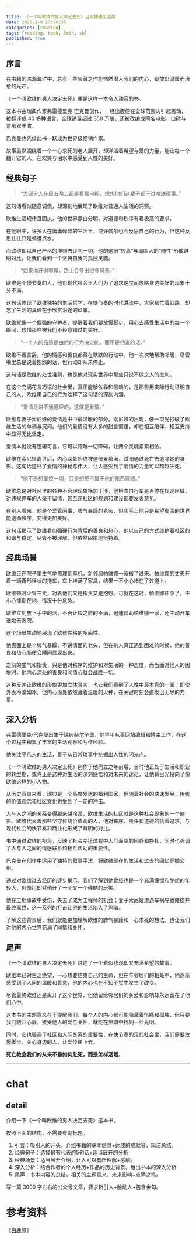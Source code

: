 ```yaml
---

title: 《一个叫欧维的男人决定去死》当孤独遇见温柔
date: 2025-2-9 20:56:35 
categories: [reading]
tags: [reading, book, 5min, sh]
published: true
---
```


## 序言

在书籍的浩瀚海洋中，总有一些宝藏之作能悄然潜入我们的内心，绽放出温暖而治愈的光芒。

《一个叫欧维的男人决定去死》便是这样一本令人动容的书。

这本书由瑞典作家弗雷德里克·巴克曼创作，一经出版便在全球范围内引起轰动，被翻译成 40 多种语言，全球销量超过 350 万册，还被改编成同名电影，口碑与票房双丰收。

巴克曼也凭借此书一跃成为世界级畅销作家。

故事虽然围绕着一个一心求死的老人展开，却洋溢着希望与爱的力量，能让每一个翻开它的人，在欢笑与泪水中感受到人性的美好。

## 经典句子

> “大部分人在周五晚上都是看看电视，想想他们这辈子都干过啥缺德事。”

这句话看似随意调侃，却深刻地展现了欧维对普通人生活的洞察。

欧维生活规律且固执，他的世界黑白分明，对道德和秩序有着极高的要求。

在他眼中，许多人在庸庸碌碌的生活里，或许偶尔也会反思自己的行为，但这种反思往往只是蜻蜓点水。

而欧维却以自己严格的准则去评判一切，他的这份“较真”与周围人的“随性”形成鲜明对比，让我们看到一个坚持自我的孤独灵魂。

> “如果你开得够慢，路上会多出很多风景。”

欧维是个慢节奏的人，他对现代社会里人们为了追求速度而忽略身边美好的现象十分不满。

这句话体现了欧维独特的生活哲学，在快节奏的时代洪流中，大家都忙着赶路，却忘了生活的真谛在于欣赏沿途的风景。

欧维就像一个倔强的守护者，提醒着我们要放慢脚步，用心去感受生活中的每一个瞬间，珍惜那些被我们不经意错过的美好。

> “一个人的品质是由他的行为决定的，而不是他说的话。”

欧维不善言辞，他的情感和善良都藏在默默的行动中。他一次次地帮助邻居，尽管嘴里总是说着抱怨的话，但行动却从未停止。

这句话是欧维的处世准则，也是他对现实世界中那些只说不做之人的批判。

在这个充满花言巧语的社会里，真正能够依靠和信赖的，是那些用实际行动证明自己的人。欧维用自己的行为诠释了这句话的深刻内涵。

> “爱情是讲不通道理的，这就是爱情。”

欧维与妻子索尼娅的爱情是书中最温暖的部分。索尼娅的出现，像一束光打破了欧维生活的单调与沉闷。他们的爱情没有太多的甜言蜜语，却在相互陪伴、相互支持中显得无比坚定。

爱情本就没有逻辑可言，它可以跨越一切障碍，让两个灵魂紧紧相依。

欧维在索尼娅离世后，内心深处始终被这份爱填满，试图通过死亡去追寻她的身影。这句话道尽了爱情的神秘与伟大，让人感受到了爱情的力量可以超越生死。

> “他不是想掌控一切，只是想把不属于他的东西理顺。”

欧维总是对社区里的各种不合理现象横加干涉，他检查自行车是否停在规定区域，对违规停车的人毫不留情，甚至连社区的规划和建设都要发表意见。

在别人看来，他是个爱管闲事、脾气暴躁的老头，但实际上他只是希望周围的世界能遵循秩序，变得更加美好。

这句话揭示了欧维看似强硬行为背后的善良和热心，他以自己的方式维护着社区的和谐与稳定，尽管不被理解，但依然固执地坚持着。

## 经典场景

欧维正在院子里生气地修理割草机，新邻居帕维娜一家搬了过来。帕维娜的丈夫开着一辆奇形怪状的拖车，车上堆满了家具，结果一不小心堵在了过道上。

欧维顿时火冒三丈，对着他们又是指责又是抱怨。可就在这时，帕维娜怀孕了，不小心摔倒在地，情况十分危急。

欧维立刻放下手中的活，不再计较之前的不满，迅速帮助帕维娜一家，还主动开车送她去医院。

这个场景生动地展现了欧维性格的多面性。

他表面上是个脾气暴躁、不讲情面的老头，但在别人真正遇到困难的时候，他的善良和热心肠便会瞬间显现出来。

之前的生气和指责，只是他对秩序的维护和对生活的一种态度，而当面对他人的困境时，他内心深处的善良和同情心就会战胜一切。

这种反差让欧维的形象更加立体真实，也让我们看到了人性中最本真的一面：即使外表冷漠如冰，但内心深处依然藏着温暖的火种，在关键时刻会迸发出无尽的力量。

## 深入分析

弗雷德里克·巴克曼出生于瑞典赫尔辛堡，他早年从事网站编辑和博主工作，在这个过程中积累了丰富的生活观察和写作经验。

他关注平凡人的生活，善于从日常琐事中挖掘出人性的闪光点。

《一个叫欧维的男人决定去死》创作于他而立之年前后，当时他正处于生活和职业的转型期，或许正是这种对生活的深刻感悟和对未来的迷茫，让他将目光投向了像欧维这样的小人物。

从历史背景来看，瑞典是一个高度发达的福利国家，但随着社会的快速发展，传统的价值观念和社区文化也受到了一定的冲击。

人与人之间的关系变得越来越冷漠，欧维生活的社区就是这种社会现象的一个缩影。欧维代表着那些坚守传统价值观的人，他对秩序、责任和道德的执着追求，与现代社会的快节奏和商业化形成了鲜明的对比。

书中通过欧维的视角，反映了社会变迁过程中人们面临的困惑和挣扎，同时也强调了人与人之间的情感联系和相互帮助的重要性。

巴克曼在创作中运用了独特的叙事手法，将欧维现在的生活和过去的回忆穿插交织。

通过对欧维过去经历的逐步揭示，我们了解到他曾经也是一个充满憧憬和梦想的年轻人，但命运却对他开了一个又一个残酷的玩笑。

他在工地事故中受伤，失去了成为工程师的机会；妻子索尼娅遭遇车祸导致瘫痪并最终离世，这一系列的打击让他的生活陷入了黑暗。

了解这些背景后，我们就能更加理解欧维的脾气暴躁和一心求死的想法，也让我们对他的内心世界充满了同情和关怀。

## 尾声 

《一个叫欧维的男人决定去死》讲述了一个看似悲观却又充满希望的故事。

欧维本已对生活绝望，一心想要结束自己的生命，但在与邻居们的相处中，他逐渐感受到了人间的温暖和善意，他的内心也在不知不觉中发生了改变。

尽管最终欧维还是离开了这个世界，但他留给邻居们的关爱和影响却永远留在了他们心中。

这本书的主题意义在于提醒我们，每个人的内心都可能隐藏着伤痛和孤独，但只要我们敞开心扉，接受他人的爱与关怀，就能在黑暗中找到一丝光明。

同时，它也强调了社区和人际关系的重要性，在快节奏的现代社会里，我们需要放慢脚步，关心身边的人，让爱传递下去。

**死亡教会我们的从来不是如何赴死，而是怎样活着**。

-------------------------------------------------------------------------------------------------------------------------------------

# chat

## detail

介绍一下《一个叫欧维的男人决定去死》这本书。

按照下面的结构，不需要有副标题。

1. 引言：吸引人的开头，介绍书籍的基本信息+达成的成就等，简洁总结。
2. 经典句子：选择最有代表的5句话+适当展开的分析
3. 经典场景：适当展开介绍，让人可以有所理解+感触。
4. 深入分析：结合作者的个人经历+作品的历史背景。给出书本的深入分析
5. 尾声：书本内容的总结。相关的主题意义、未来影响+点睛之笔。

写一篇 3000 字左右的公众号文章，要求新引人+触动人+包含金句。


# 参考资料

 《白鹿原》

